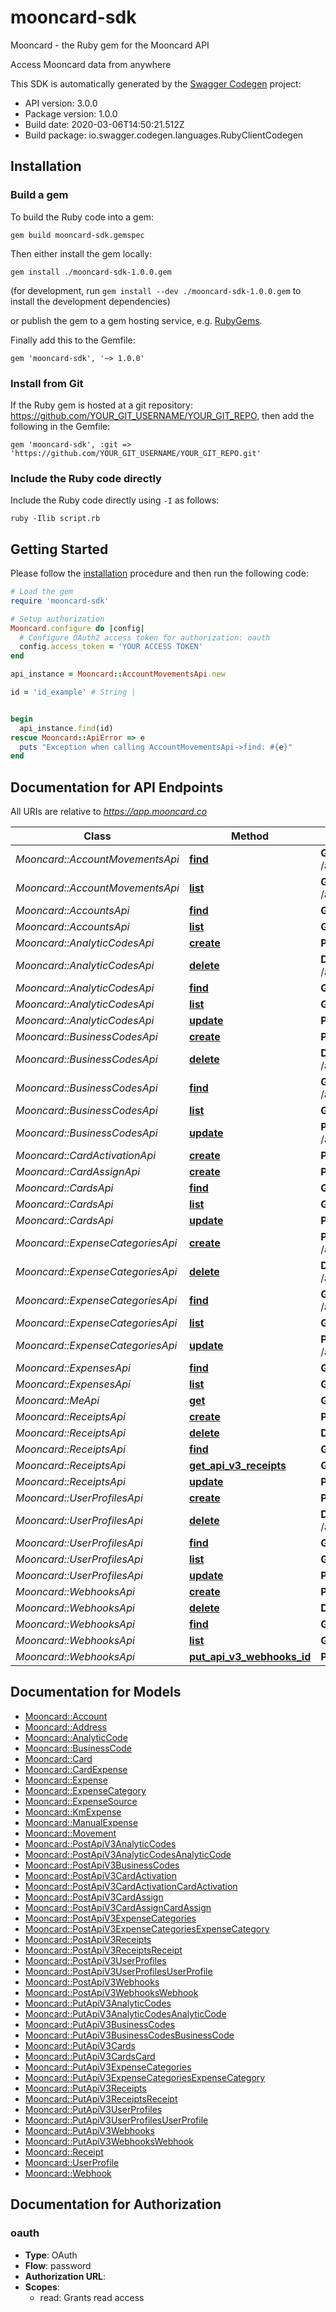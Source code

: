 # mooncard-sdk

Mooncard - the Ruby gem for the Mooncard API

Access Mooncard data from anywhere

This SDK is automatically generated by the [Swagger Codegen](https://github.com/swagger-api/swagger-codegen) project:

- API version: 3.0.0
- Package version: 1.0.0
- Build date: 2020-03-06T14:50:21.512Z
- Build package: io.swagger.codegen.languages.RubyClientCodegen

## Installation

### Build a gem

To build the Ruby code into a gem:

```shell
gem build mooncard-sdk.gemspec
```

Then either install the gem locally:

```shell
gem install ./mooncard-sdk-1.0.0.gem
```
(for development, run `gem install --dev ./mooncard-sdk-1.0.0.gem` to install the development dependencies)

or publish the gem to a gem hosting service, e.g. [RubyGems](https://rubygems.org/).

Finally add this to the Gemfile:

    gem 'mooncard-sdk', '~> 1.0.0'

### Install from Git

If the Ruby gem is hosted at a git repository: https://github.com/YOUR_GIT_USERNAME/YOUR_GIT_REPO, then add the following in the Gemfile:

    gem 'mooncard-sdk', :git => 'https://github.com/YOUR_GIT_USERNAME/YOUR_GIT_REPO.git'

### Include the Ruby code directly

Include the Ruby code directly using `-I` as follows:

```shell
ruby -Ilib script.rb
```

## Getting Started

Please follow the [installation](#installation) procedure and then run the following code:
```ruby
# Load the gem
require 'mooncard-sdk'

# Setup authorization
Mooncard.configure do |config|
  # Configure OAuth2 access token for authorization: oauth
  config.access_token = 'YOUR ACCESS TOKEN'
end

api_instance = Mooncard::AccountMovementsApi.new

id = 'id_example' # String | 


begin
  api_instance.find(id)
rescue Mooncard::ApiError => e
  puts "Exception when calling AccountMovementsApi->find: #{e}"
end

```

## Documentation for API Endpoints

All URIs are relative to *https://app.mooncard.co*

Class | Method | HTTP request | Description
------------ | ------------- | ------------- | -------------
*Mooncard::AccountMovementsApi* | [**find**](docs/AccountMovementsApi.md#find) | **GET** /api/v3/account_movements/{id} | 
*Mooncard::AccountMovementsApi* | [**list**](docs/AccountMovementsApi.md#list) | **GET** /api/v3/account_movements | 
*Mooncard::AccountsApi* | [**find**](docs/AccountsApi.md#find) | **GET** /api/v3/accounts/{id} | 
*Mooncard::AccountsApi* | [**list**](docs/AccountsApi.md#list) | **GET** /api/v3/accounts | 
*Mooncard::AnalyticCodesApi* | [**create**](docs/AnalyticCodesApi.md#create) | **POST** /api/v3/analytic_codes | 
*Mooncard::AnalyticCodesApi* | [**delete**](docs/AnalyticCodesApi.md#delete) | **DELETE** /api/v3/analytic_codes/{id} | 
*Mooncard::AnalyticCodesApi* | [**find**](docs/AnalyticCodesApi.md#find) | **GET** /api/v3/analytic_codes/{id} | 
*Mooncard::AnalyticCodesApi* | [**list**](docs/AnalyticCodesApi.md#list) | **GET** /api/v3/analytic_codes | 
*Mooncard::AnalyticCodesApi* | [**update**](docs/AnalyticCodesApi.md#update) | **PUT** /api/v3/analytic_codes/{id} | 
*Mooncard::BusinessCodesApi* | [**create**](docs/BusinessCodesApi.md#create) | **POST** /api/v3/business_codes | 
*Mooncard::BusinessCodesApi* | [**delete**](docs/BusinessCodesApi.md#delete) | **DELETE** /api/v3/business_codes/{id} | 
*Mooncard::BusinessCodesApi* | [**find**](docs/BusinessCodesApi.md#find) | **GET** /api/v3/business_codes/{id} | 
*Mooncard::BusinessCodesApi* | [**list**](docs/BusinessCodesApi.md#list) | **GET** /api/v3/business_codes | 
*Mooncard::BusinessCodesApi* | [**update**](docs/BusinessCodesApi.md#update) | **PUT** /api/v3/business_codes/{id} | 
*Mooncard::CardActivationApi* | [**create**](docs/CardActivationApi.md#create) | **POST** /api/v3/card_activation | 
*Mooncard::CardAssignApi* | [**create**](docs/CardAssignApi.md#create) | **POST** /api/v3/card_assign | 
*Mooncard::CardsApi* | [**find**](docs/CardsApi.md#find) | **GET** /api/v3/cards/{id} | 
*Mooncard::CardsApi* | [**list**](docs/CardsApi.md#list) | **GET** /api/v3/cards | 
*Mooncard::CardsApi* | [**update**](docs/CardsApi.md#update) | **PUT** /api/v3/cards/{id} | 
*Mooncard::ExpenseCategoriesApi* | [**create**](docs/ExpenseCategoriesApi.md#create) | **POST** /api/v3/expense_categories | 
*Mooncard::ExpenseCategoriesApi* | [**delete**](docs/ExpenseCategoriesApi.md#delete) | **DELETE** /api/v3/expense_categories/{id} | 
*Mooncard::ExpenseCategoriesApi* | [**find**](docs/ExpenseCategoriesApi.md#find) | **GET** /api/v3/expense_categories/{id} | 
*Mooncard::ExpenseCategoriesApi* | [**list**](docs/ExpenseCategoriesApi.md#list) | **GET** /api/v3/expense_categories | 
*Mooncard::ExpenseCategoriesApi* | [**update**](docs/ExpenseCategoriesApi.md#update) | **PUT** /api/v3/expense_categories/{id} | 
*Mooncard::ExpensesApi* | [**find**](docs/ExpensesApi.md#find) | **GET** /api/v3/expenses/{id} | 
*Mooncard::ExpensesApi* | [**list**](docs/ExpensesApi.md#list) | **GET** /api/v3/expenses | 
*Mooncard::MeApi* | [**get**](docs/MeApi.md#get) | **GET** /api/v3/me | 
*Mooncard::ReceiptsApi* | [**create**](docs/ReceiptsApi.md#create) | **POST** /api/v3/receipts | 
*Mooncard::ReceiptsApi* | [**delete**](docs/ReceiptsApi.md#delete) | **DELETE** /api/v3/receipts/{id} | 
*Mooncard::ReceiptsApi* | [**find**](docs/ReceiptsApi.md#find) | **GET** /api/v3/receipts/{id} | 
*Mooncard::ReceiptsApi* | [**get_api_v3_receipts**](docs/ReceiptsApi.md#get_api_v3_receipts) | **GET** /api/v3/receipts | 
*Mooncard::ReceiptsApi* | [**update**](docs/ReceiptsApi.md#update) | **PUT** /api/v3/receipts/{id} | 
*Mooncard::UserProfilesApi* | [**create**](docs/UserProfilesApi.md#create) | **POST** /api/v3/user_profiles | 
*Mooncard::UserProfilesApi* | [**delete**](docs/UserProfilesApi.md#delete) | **DELETE** /api/v3/user_profiles/{id} | 
*Mooncard::UserProfilesApi* | [**find**](docs/UserProfilesApi.md#find) | **GET** /api/v3/user_profiles/{id} | 
*Mooncard::UserProfilesApi* | [**list**](docs/UserProfilesApi.md#list) | **GET** /api/v3/user_profiles | 
*Mooncard::UserProfilesApi* | [**update**](docs/UserProfilesApi.md#update) | **PUT** /api/v3/user_profiles/{id} | 
*Mooncard::WebhooksApi* | [**create**](docs/WebhooksApi.md#create) | **POST** /api/v3/webhooks | 
*Mooncard::WebhooksApi* | [**delete**](docs/WebhooksApi.md#delete) | **DELETE** /api/v3/webhooks/{id} | 
*Mooncard::WebhooksApi* | [**find**](docs/WebhooksApi.md#find) | **GET** /api/v3/webhooks/{id} | 
*Mooncard::WebhooksApi* | [**list**](docs/WebhooksApi.md#list) | **GET** /api/v3/webhooks | 
*Mooncard::WebhooksApi* | [**put_api_v3_webhooks_id**](docs/WebhooksApi.md#put_api_v3_webhooks_id) | **PUT** /api/v3/webhooks/{id} | 


## Documentation for Models

 - [Mooncard::Account](docs/Account.md)
 - [Mooncard::Address](docs/Address.md)
 - [Mooncard::AnalyticCode](docs/AnalyticCode.md)
 - [Mooncard::BusinessCode](docs/BusinessCode.md)
 - [Mooncard::Card](docs/Card.md)
 - [Mooncard::CardExpense](docs/CardExpense.md)
 - [Mooncard::Expense](docs/Expense.md)
 - [Mooncard::ExpenseCategory](docs/ExpenseCategory.md)
 - [Mooncard::ExpenseSource](docs/ExpenseSource.md)
 - [Mooncard::KmExpense](docs/KmExpense.md)
 - [Mooncard::ManualExpense](docs/ManualExpense.md)
 - [Mooncard::Movement](docs/Movement.md)
 - [Mooncard::PostApiV3AnalyticCodes](docs/PostApiV3AnalyticCodes.md)
 - [Mooncard::PostApiV3AnalyticCodesAnalyticCode](docs/PostApiV3AnalyticCodesAnalyticCode.md)
 - [Mooncard::PostApiV3BusinessCodes](docs/PostApiV3BusinessCodes.md)
 - [Mooncard::PostApiV3CardActivation](docs/PostApiV3CardActivation.md)
 - [Mooncard::PostApiV3CardActivationCardActivation](docs/PostApiV3CardActivationCardActivation.md)
 - [Mooncard::PostApiV3CardAssign](docs/PostApiV3CardAssign.md)
 - [Mooncard::PostApiV3CardAssignCardAssign](docs/PostApiV3CardAssignCardAssign.md)
 - [Mooncard::PostApiV3ExpenseCategories](docs/PostApiV3ExpenseCategories.md)
 - [Mooncard::PostApiV3ExpenseCategoriesExpenseCategory](docs/PostApiV3ExpenseCategoriesExpenseCategory.md)
 - [Mooncard::PostApiV3Receipts](docs/PostApiV3Receipts.md)
 - [Mooncard::PostApiV3ReceiptsReceipt](docs/PostApiV3ReceiptsReceipt.md)
 - [Mooncard::PostApiV3UserProfiles](docs/PostApiV3UserProfiles.md)
 - [Mooncard::PostApiV3UserProfilesUserProfile](docs/PostApiV3UserProfilesUserProfile.md)
 - [Mooncard::PostApiV3Webhooks](docs/PostApiV3Webhooks.md)
 - [Mooncard::PostApiV3WebhooksWebhook](docs/PostApiV3WebhooksWebhook.md)
 - [Mooncard::PutApiV3AnalyticCodes](docs/PutApiV3AnalyticCodes.md)
 - [Mooncard::PutApiV3AnalyticCodesAnalyticCode](docs/PutApiV3AnalyticCodesAnalyticCode.md)
 - [Mooncard::PutApiV3BusinessCodes](docs/PutApiV3BusinessCodes.md)
 - [Mooncard::PutApiV3BusinessCodesBusinessCode](docs/PutApiV3BusinessCodesBusinessCode.md)
 - [Mooncard::PutApiV3Cards](docs/PutApiV3Cards.md)
 - [Mooncard::PutApiV3CardsCard](docs/PutApiV3CardsCard.md)
 - [Mooncard::PutApiV3ExpenseCategories](docs/PutApiV3ExpenseCategories.md)
 - [Mooncard::PutApiV3ExpenseCategoriesExpenseCategory](docs/PutApiV3ExpenseCategoriesExpenseCategory.md)
 - [Mooncard::PutApiV3Receipts](docs/PutApiV3Receipts.md)
 - [Mooncard::PutApiV3ReceiptsReceipt](docs/PutApiV3ReceiptsReceipt.md)
 - [Mooncard::PutApiV3UserProfiles](docs/PutApiV3UserProfiles.md)
 - [Mooncard::PutApiV3UserProfilesUserProfile](docs/PutApiV3UserProfilesUserProfile.md)
 - [Mooncard::PutApiV3Webhooks](docs/PutApiV3Webhooks.md)
 - [Mooncard::PutApiV3WebhooksWebhook](docs/PutApiV3WebhooksWebhook.md)
 - [Mooncard::Receipt](docs/Receipt.md)
 - [Mooncard::UserProfile](docs/UserProfile.md)
 - [Mooncard::Webhook](docs/Webhook.md)


## Documentation for Authorization


### oauth

- **Type**: OAuth
- **Flow**: password
- **Authorization URL**: 
- **Scopes**: 
  - read: Grants read access


